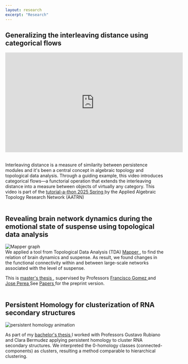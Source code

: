 ```yaml
---
layout: research
excerpt: "Research"
---
```


<div class="block">
      <h2> Generalizing the interleaving distance using categorical flows </h2>
     <iframe width="560" height="315" src="https://www.youtube.com/embed/Yxar6UuoGSk?si=k_5sWxVaCWNm8EBW" title="YouTube video player" frameborder="0" allow="accelerometer; autoplay; clipboard-write; encrypted-media; gyroscope; picture-in-picture; web-share" referrerpolicy="strict-origin-when-cross-origin" allowfullscreen></iframe>
<p>
      <br> Interleaving distance is a measure of similarity between persistence modules and it's been a central concept in algebraic topology and topological data analysis. Through a guiding example, this video introduces categorical flows—a functorial operation that extends the interleaving distance into a measure between objects of virtually any category. This video is part of the <a href = "https://youtube.com/playlist?list=PL4kY-dS_mSmIkOQ4lHtSMyxONiyTFqxMe&si=sLTatL6UbLLMRko_" target = blank> tutorial-a-thon 2025 Spring </a> by the Applied Algebraic Topology Research Network (AATRN) <br> <br>  </p>
 
</div>

<div class="block">
      <h2> Revealing brain network dynamics during the emotional state of suspense using topological data analysis </h2>
<p>
     <img src = "../images/chosen_mapper.png" alt="Mapper graph" >
      <br>  We applied a tool from Topological Data Analysis (TDA) <a href="https://diglib.eg.org/handle/10.2312/SPBG.SPBG07.091-100" target=_blank > Mapper </a>,  to find the relation of brain dynamics and suspense. As result, we found changes in the functional connectivity within and between large-scale networks associated with the level of suspense. 

This is <a href="https://repositorio.unal.edu.co/handle/unal/81235" target=_blank > master's thesis </a>, supervised by Professors <a href = "https://sites.google.com/site/fagomezj/" target=_blank> Francisco Gomez </a>  and <a href = "https://www.joperea.com/" target=_blank> Jose Perea </a>See <a href="../papers" > Papers </a> for the preprint version.  <br> <br>  </p>


</div>

<div class="block">
      <h2> Persistent Homology for clusterization of RNA secondary structures </h2>
     <img src = "../images/comp_bar20.gif" alt="persistent homology 	animation">
      <p> As part of my <a href="../docs/Thesis_Persistent_homology_analysis_of_RNA_secondary_structures.pdf" target=_blank > bachelor's thesis </a> I worked with Professors Gustavo Rubiano and Clara Bermudez applying persistent homology to cluster RNA secondary structures. We interpreted the 0-homology classes (connected-components) as clusters, resulting a method comparable to hierarchical clustering. </p>

</div>
